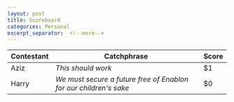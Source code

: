 ```yaml
---
layout: post
title: Scoreboard
categories: Personal
excerpt_separator:  <!--more-->
---
```


| **Contestant** | **Catchphrase**  | **Score** |
| ----------- | ----------- | ----------- |
| Aziz  | *This should work* |  $1 |
| Harry   | *We must secure a future free of Enablon for our children's sake*  |  $0 |
